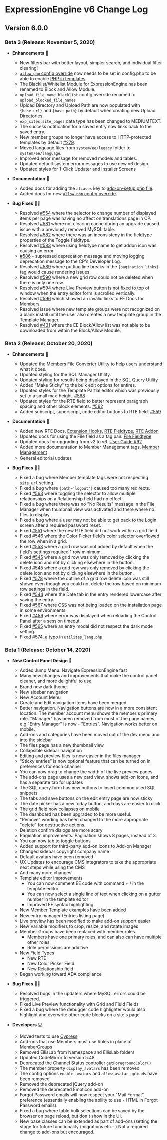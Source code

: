 <!--
    This source file is part of the open source project
    ExpressionEngine User Guide (https://github.com/ExpressionEngine/ExpressionEngine-User-Guide)

    @link      https://expressionengine.com/
    @copyright Copyright (c) 2003-2019, EllisLab Corp. (https://ellislab.com)
    @license   https://expressionengine.com/license Licensed under Apache License, Version 2.0
-->

# ExpressionEngine v6 Change Log

## Version 6.0.0
### Beta 3 (Release: November 5, 2020)
- **Enhancements** 🚀
  - New filters bar with better layout, simpler search, and individual filter clearing!
  - [`allow_php` config override](general/system-configuration-overrides.md#allow_php) now needs to be set in config.php to be able to enable [PHP in templates](templates/overview.md#php-in-templates).
  - The Blacklist/Whitelist Module for ExpressionEngine has been renamed to Block and Allow Module.
  - `upload_file_name_blacklist` config override renamed to `upload_blocked_file_names`
  - Upload Directory and Upload Path are now populated with `{base_url}` and `{base_path}` by default when creating new Upload Directories.
  - `exp_sites.site_pages` data type has been changed to MEDIUMTEXT.
  - The success notification for a saved entry now links back to the saved entry.
  - New member groups no longer have access to HTTP-protected templates by default [#279](https://github.com/ExpressionEngine/ExpressionEngine/issues/279).
  - Moved language files from `system/ee/legacy` folder to `system/ee/language`.
  - Improved error message for removed models and tables.
  - Updated default system error messages to use new v6 design.
  - Updated styles for 1-Click Updater and Installer Screens

- **Documentation** 📝
  - Added docs for adding the `aliases` key to [add-on-setup.php file](development/addon-setup-php-file.md#aliases).
  - Added docs for new [`allow_php` config override](general/system-configuration-overrides.md#allow_php).

- **Bug Fixes** 💃🐛
  - Resolved [#554](https://github.com/ExpressionEngine/ExpressionEngine/issues/554) where the selector to change number of displayed items per page was having no affect on translations page in CP.
  - Resolved [#581](https://github.com/ExpressionEngine/ExpressionEngine/issues/581) where not clearing cache during an upgrade caused issue with a previously removed MySQL table.
  - Resolved [#582](https://github.com/ExpressionEngine/ExpressionEngine/issues/582) where there was an inconsisteny in the fieldtype properties of the Toggle fieldtype.
  - Resolved [#583](https://github.com/ExpressionEngine/ExpressionEngine/issues/583) where using fieldtype name to get addon icon was causing an error.
  - [#586](https://github.com/ExpressionEngine/ExpressionEngine/issues/586) - supressed deprecation message and moving logging deprecation message to the CP's Developer Log.
  - Resolved [#589](https://github.com/ExpressionEngine/ExpressionEngine/issues/589) where putting line breaks in the `{pagination_links}` tag would cause rendering issues.
  - Resolved [#590](https://github.com/ExpressionEngine/ExpressionEngine/issues/590) where a new grid row could not be deleted when there is only one row.
  - Resolved [#594](https://github.com/ExpressionEngine/ExpressionEngine/issues/594) where Live Preview button is not fixed to top of window when the entry editor form is scrolled vertically.
  - Resolved [#596](https://github.com/ExpressionEngine/ExpressionEngine/issues/596) which showed an invalid links to EE Docs for Members.
  - Resolved issue where new template groups were not recognized on a blank install until the user also creates a new template group in the Template Manager.
  - Resolved [#431](https://github.com/ExpressionEngine/ExpressionEngine/issues/431) where the EE Block/Allow list was not able to be downloaded from within the Block/Allow Module.



### Beta 2 (Release: October 20, 2020)
- **Enhancements** 🚀
  - Updated the Members File Converter Utility to help users understand what it does.
  - Updated styling for the SQL Manager Utility.
  - Updated styling for results being displayed in the SQL Query Utility
  - Added "Make Sticky" to the bulk edit options for entires.
  - Updated styles for the Template Partial editor which was previously set to a small max-height. [#568](https://github.com/ExpressionEngine/ExpressionEngine/issues/568)
  - Updated styles for the RTE field to better represent paragraph spacing and other block elements. [#562](https://github.com/ExpressionEngine/ExpressionEngine/issues/562)
  - Added subscript, superscript, code editor buttons to RTE field. [#559](https://github.com/ExpressionEngine/ExpressionEngine/issues/559)


- **Documentation** 📝
  - Added new RTE Docs. [Extension Hooks](development/extension-hooks/global/rte.md), [RTE Fieldtype](fieldtypes/rte.md), [RTE Addon](add-ons/rte.md)
  - Updated docs for using the File field as a tag pair. [File Fieldtype](fieldtypes/file.md#using-as-modifier-tags-pairs)
  - Updated docs for upgrading from v2 to v6. [User Guide #92](https://github.com/ExpressionEngine/ExpressionEngine-User-Guide/issues/92)
  - Added more documentation to Member Management tags. [Member Management](member/index.md)
  - General editorial updates

- **Bug Fixes** 💃🐛
  - Fixed a bug where Member template tags were not respecting `site_url` setting.
  - Fixed a bug where `{path='logout'}` caused too many redirects.
  - Fixed [#563](https://github.com/ExpressionEngine/ExpressionEngine/issues/563) where toggling the selector to allow multiple relationships on a Relationship field had no effect.
  - Fixed a bug where there was no "No Results" message in the File Manager when thumbnail view was activated and there where no files to display.
  - Fixed a bug where a user may not be able to get back to the Login screen after a required password reset.
  - Fixed [#551](https://github.com/ExpressionEngine/ExpressionEngine/issues/551) where the new RTE field did not work within a grid field.
  - Fixed [#546](https://github.com/ExpressionEngine/ExpressionEngine/issues/546) where the Color Picker field's color selector overflowed the row when in a grid.
  - Fixed [#553](https://github.com/ExpressionEngine/ExpressionEngine/issues/553) where a grid row was not added by default when the field's settings required 1 row minimum.
  - Fixed [#545](https://github.com/ExpressionEngine/ExpressionEngine/issues/545) where a grid row was only removed by clicking the delete icon and not by clicking elsewhere in the button.
  - Fixed [#545](https://github.com/ExpressionEngine/ExpressionEngine/issues/545) where a grid row was only removed by clicking the delete icon and not by clicking elsewhere in the button.
  - Fixed [#578](https://github.com/ExpressionEngine/ExpressionEngine/issues/545) where the outline of a grid row delete icon was still shown even though you could not delete the row based on minimum row settings in the field.
  - Fixed [#544](https://github.com/ExpressionEngine/ExpressionEngine/issues/544) where the Date tab in the entry rendered lowercase after saving the entry.
  - Fixed [#567](https://github.com/ExpressionEngine/ExpressionEngine/issues/567) where CSS was not being loaded on the installation page in some environments.
  - Fixed [#456](https://github.com/ExpressionEngine/ExpressionEngine/issues/456) where error was displayed when reloading the Control Panel after a session timeout.
  - Fixed [#565](https://github.com/ExpressionEngine/ExpressionEngine/issues/565) where an entry modal did not respect the dark mode setting.
  - Fixed [#574](https://github.com/ExpressionEngine/ExpressionEngine/issues/574), a typo in `utilites_lang.php`


### Beta 1 (Release: October 14, 2020)
- **New Control Panel Design** 🎨
  - Added Jump Menu. Navigate ExpressionEngine fast
  - Many new changes and improvements that make the control panel cleaner, and more delightful to use
  - Brand new dark theme.
  - New sidebar navigation
  - New Account Menu
  - Create and Edit navigation items have been merged
  - Better navigation. Navigation buttons are now in a more consistent location. The member account menu shows the member's primary role. "Manager" has been removed from most of the page names, e.g "Entry Manager" is now - "Entries". Navigation works better on mobile.
  - Add-ons and categories have been moved out of the dev menu and into the sidebar
  - The files page has a new thumbnail view
  - Collapsible sidebar navigation
  - Editing and preview files is now easier in the files manager
  - “Sticky entries” is now optional feature that can be turned on in preferences for each channel
  - You can now drag to change the width of the live preview panes
  - The add-ons page uses a new card view, shows add-on icons, and has a separate tab for updates
  - The SQL query form has new buttons to insert common used SQL snippets
  - The tabs and save buttons on the edit entry page are now sticky
  - The date picker has a new today button, and days are easier to click.
  - The grid field now collapses on mobile
  - The dashboard has been upgraded to be more useful.
  - "Remove" wording has been changed to the more appropriate "delete" for destructive actions.
  - Deletion confirm dialogs are more scary
  - Pagination improvements. Pagination shows 8 pages, instead of 3.
  - You can now tab to toggle buttons
  - Added support for third-party add-on icons to Add-on Manager
  - Changed sidebar copyright company name
  - Default avatars have been removed
  - UX Updates to encourage CMS integrators to take the appropriate next steps while using the CMS
  - And many more changes!
  - Template editor improvements
    - You can now comment EE code with command + / in the template editor
    - You can now select a single line of text when clicking on a gutter number in the template editor
    - Improved EE syntax highlighting
  <!-- - **FOR REVIEW Made it easier to create Custom System Messages** -->
  - New Member Template examples have been added
  - New entry manager (Entries listing page)
  - Live preview has been modified to make add-on support easier
  - New Variable modifiers to crop, resize, and rotate images
  - Member Groups have been replaced with member roles.
    - Members have one primary roles, and can also can have multiple other roles
    - Role permissions are additive
  - New Field Types
    - New RTE
    - New Color Picker Field
    - New Relationship field
  - Began working toward ADA compliance    

- **Bug Fixes** 💃🐛 
  - Resolved bugs in the updaters where MySQL errors could be triggered.
  - Fixed Live Preview functionality with Grid and Fluid Fields
  - Fixed a bug where the debugger code highlighter would also highlight and overwrite other code blocks on a site's page    

- **Developers** 💻
  - Moved tests to use [Cypress](https://www.cypress.io/)
  - Add-ons that use Members must use Roles in place of MemberGroups
  - Removed EllisLab from Namespace and EllisLab folders
  - Updated CodeMirror to version 5.48
  - Deprecated the Channel Status controller `getForegroundColor()`
  - The member property `display_avatars` has been removed
  - The config options `enable_avatars` and `allow_avatar_uploads` have been removed
  - Removed the deprecated jQuery add-on
  - Removed the deprecated Emoticon add-on
  - Forgot Password emails will now respect your "Mail Format" preference (essentially enabling the ability to use - HTML in Forgot Password emails).
  - Fixed a bug where table bulk selections can be saved by the browser on page reload, but don't show in the UI.
  - New base classes can be extended as part of add-ons (setting the stage for future functionality (migrations etc.- )  Not a required change to add-ons but encouraged. 
